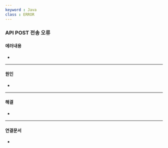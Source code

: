 ```yaml
---
keyword : Java
class : ERROR
---
```



### API POST 전송 오류


#### 에러내용

- 

---

#### 원인

- 


---

#### 해결

- 

---

#### 연결문서

- 
